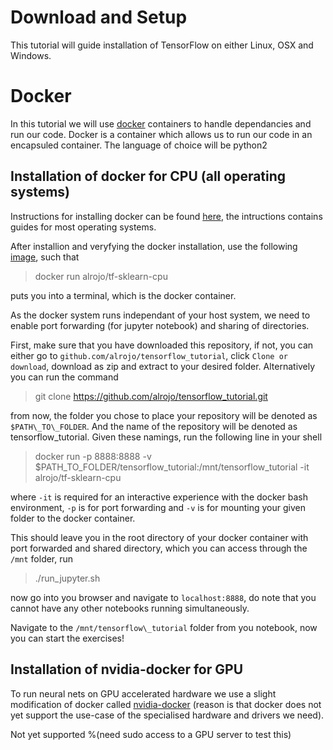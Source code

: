 # Download and Setup

This tutorial will guide installation of TensorFlow on either Linux, OSX and Windows.

# Docker

In this tutorial we will use [docker](https://www.docker.com/) containers to handle dependancies and run our code.
Docker is a container which allows us to run our code in an encapsuled container.
The language of choice will be python2

## Installation of docker for CPU (all operating systems)

Instructions for installing docker can be found [here](https://docs.docker.com/engine/installation/#installation), the intructions contains guides for most operating systems.

After installion and veryfying the docker installation, use the following [image](https://hub.docker.com/r/alrojo/tf-sklearn-cpu/), such that

>docker run alrojo/tf-sklearn-cpu

puts you into a terminal, which is the docker container.

As the docker system runs independant of your host system, we need to enable port forwarding (for jupyter notebook) and sharing of directories.

First, make sure that you have downloaded this repository, if not, you can either go to `github.com/alrojo/tensorflow_tutorial`, click `Clone or download`, download as zip and extract to your desired folder.
Alternatively you can run the command

>git clone https://github.com/alrojo/tensorflow_tutorial.git

from now, the folder you chose to place your repository will be denoted as `$PATH\_TO\_FOLDER`.
And the name of the repository will be denoted as tensorflow_tutorial.
Given these namings, run the following line in your shell

>docker run -p 8888:8888 -v $PATH\_TO\_FOLDER/tensorflow\_tutorial:/mnt/tensorflow\_tutorial -it alrojo/tf-sklearn-cpu

where `-it` is required for an interactive experience with the docker bash environment, `-p` is for port forwarding	and `-v` is for mounting your given folder to the docker container.

This should leave you in the root directory of your docker container with port forwarded and shared directory, which you can access through the `/mnt` folder, run

>./run\_jupyter.sh

now go into you browser and navigate to `localhost:8888`, do note that you cannot have any other notebooks running simultaneously.

Navigate to the `/mnt/tensorflow\_tutorial` folder from you notebook, now you can start the exercises!

## Installation of nvidia-docker for GPU

To run neural nets on GPU accelerated hardware we use a slight modification of docker called [nvidia-docker](https://github.com/NVIDIA/nvidia-docker) (reason is that docker does not yet support the use-case of the specialised hardware and drivers we need).

Not yet supported %(need sudo access to a GPU server to test this)
